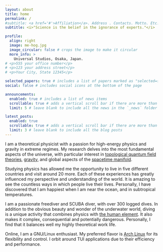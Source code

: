 ```yaml
---
layout: about
title: home
permalink: /
#subtitle: <a href='#'>Affiliation</a>. Address . Contacts. Motto. Etc.
subtitle: <i>"Science is the belief in the ignorance of experts."</i> 

profile:
  align: right
  image: me-hog.jpg
  image_circular: false # crops the image to make it circular
  more_info: >
    Universal Studios, Osaka, Japan.
# <p>555 your office number</p>
# <p>123 your address street</p>
# <p>Your City, State 12345</p>

selected_papers: true # includes a list of papers marked as "selected={true}"
social: false # includes social icons at the bottom of the page

announcements:
  enabled: true # includes a list of news items
  scrollable: true # adds a vertical scroll bar if there are more than 3 news items
  limit: 5 # leave blank to include all the news in the `_news` folder

latest_posts:
  enabled: true
  scrollable: true # adds a vertical scroll bar if there are more than 3 new posts items
  limit: 3 # leave blank to include all the blog posts
---
```


I am a theoretical physicist with a passion for high-energy physics and gravity in extreme regimes. My research delves into the most fundamental aspects of the universe, with particular interest in [topological quantum field theories][wiki/tqft], [gravity][wiki/gravity], and global aspects of the [spacetime manifold][wiki/spacetime_topology].

Studying physics has allowed me the opportunity to live in five different countries and visit around 20 more. Each of these experiences has greatly influenced my perspective and understanding of the world. It is amazing to see the countless ways in which people live their lives. Personally, I have discovered that I am happiest when I am near the ocean, and in subtropical temperatures.

I am a passionate freediver and SCUBA diver, with over 300 logged dives. In addition to the obvious beauty and wonder of the underwater world, diving is a unique activity that combines physics with [the human element][wiki/human_phys_uw]. It also makes it complex, consequential and potentially dangerous. Personally, I find that it balances well my highly theoretical work life.

Online, I am a GNU/Linux enthusiast. My preferred flavor is [Arch Linux][web/arch] for its flexibility and control. I orbit around TUI applications due to their efficiency and performance.

[wiki/tqft]: https://en.wikipedia.org/wiki/Topological_quantum_field_theory
[wiki/gravity]: https://en.wikipedia.org/wiki/Gravity
[wiki/spacetime_topology]: https://en.wikipedia.org/wiki/Spacetime_topology
[wiki/human_phys_uw]: https://en.wikipedia.org/wiki/Human_physiology_of_underwater_diving
[web/arch]: https://archlinux.org/


